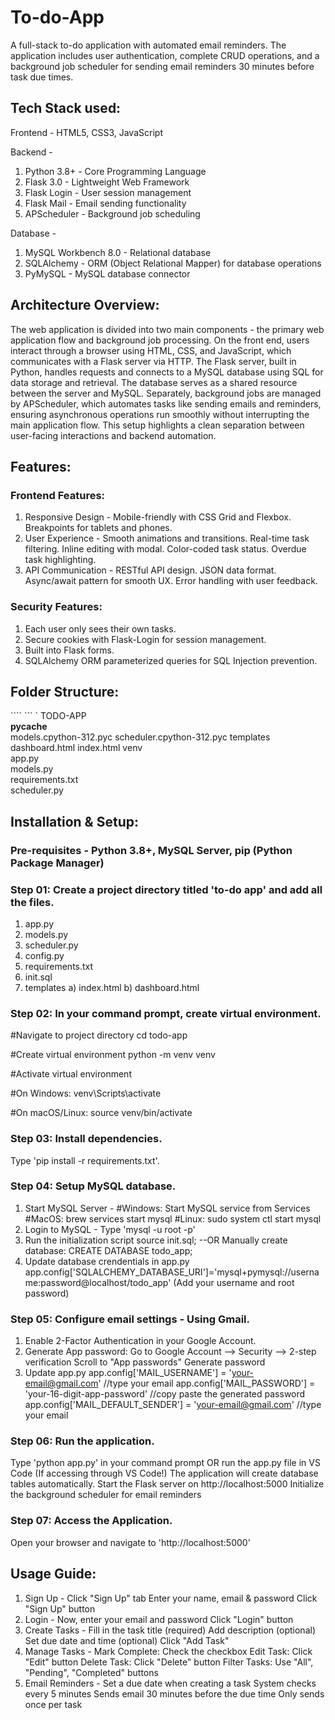 # To-do-App
A full-stack to-do application with automated email reminders. The application includes user authentication, complete CRUD operations, and a background job scheduler for sending email reminders 30 minutes before task due times.

## Tech Stack used: 

Frontend - HTML5, CSS3, JavaScript

Backend - 
  1. Python 3.8+ - Core Programming Language
  2. Flask 3.0 - Lightweight Web Framework
  3. Flask Login - User session management
  4. Flask Mail - Email sending functionality
  5. APScheduler - Background job scheduling
     
Database -
  1. MySQL Workbench 8.0 - Relational database
  2. SQLAlchemy - ORM (Object Relational Mapper) for database operations
  3. PyMySQL - MySQL database connector

## Architecture Overview: 
The web application is divided into two main components - the primary web application flow and background job processing. On the front end, users interact through a browser using HTML, CSS, and JavaScript, which communicates with a Flask server via HTTP. The Flask server, built in Python, handles requests and connects to a MySQL database using SQL for data storage and retrieval. The database serves as a shared resource between the server and MySQL. Separately, background jobs are managed by APScheduler, which automates tasks like sending emails and reminders, ensuring asynchronous operations run smoothly without interrupting the main application flow. This setup highlights a clean separation between user-facing interactions and backend automation.

## Features:

### Frontend Features:

1. Responsive Design -
   Mobile-friendly with CSS Grid and Flexbox.
   Breakpoints for tablets and phones. 
2. User Experience -
   Smooth animations and transitions.
   Real-time task filtering.
   Inline editing with modal.
   Color-coded task status.
   Overdue task highlighting.
3. API Communication -
   RESTful API design.
   JSON data format.
   Async/await pattern for smooth UX.
   Error handling with user feedback.

### Security Features:
  1. Each user only sees their own tasks.
  2. Secure cookies with Flask-Login for session management.
  3. Built into Flask forms.
  4. SQLAlchemy ORM parameterized queries for SQL Injection prevention.

## Folder Structure:

```` ``` `
TODO-APP\
  __pycache__\
    models.cpython-312.pyc
    scheduler.cpython-312.pyc
  templates\
    dashboard.html
    index.html
  venv\
  app.py\
  models.py\
  requirements.txt\
  scheduler.py

## Installation & Setup:
### Pre-requisites - Python 3.8+, MySQL Server, pip (Python Package Manager)

### Step 01: Create a project directory titled 'to-do app' and add all the files.
  1. app.py
  2. models.py
  3. scheduler.py
  4. config.py
  5. requirements.txt
  6. init.sql
  7. templates
       a) index.html
       b) dashboard.html 

### Step 02: In your command prompt, create virtual environment.

 #Navigate to project directory
 cd todo-app
 
 #Create virtual environment
 python -m venv venv
 
 #Activate virtual environment
 
 #On Windows:
 venv\Scripts\activate
 
 #On macOS/Linux:
 source venv/bin/activate

### Step 03: Install dependencies.
  Type 'pip install -r requirements.txt'.

### Step 04: Setup MySQL database.
  1. Start MySQL Server -
     #Windows: Start MySQL service from Services
     #MacOS: brew services start mysql
     #Linux: sudo system ctl start mysql
  2. Login to MySQL -
     Type 'mysql -u root -p'
  3. Run the initialization script
     source init.sql;
     --OR Manually create database:
     CREATE DATABASE todo_app;
  4. Update database crendentials in app.py
      app.config['SQLALCHEMY_DATABASE_URI']='mysql+pymysql://username:password@localhost/todo_app' (Add your username and root password)
     
### Step 05: Configure email settings - Using Gmail.
  1. Enable 2-Factor Authentication in your Google Account.
  2. Generate App password:
     Go to Google Account --> Security --> 2-step verification
     Scroll to "App passwords"
     Generate password
  3. Update app.py
     app.config['MAIL_USERNAME'] = 'your-email@gmail.com' //type your email
     app.config['MAIL_PASSWORD'] = 'your-16-digit-app-password' //copy paste the generated password
     app.config['MAIL_DEFAULT_SENDER'] = 'your-email@gmail.com' //type your email

### Step 06: Run the application.
Type 'python app.py' in your command prompt
OR run the app.py file in VS Code (If accessing through VS Code!)
  The application will create database tables automatically.
  Start the Flask server on http://localhost:5000
  Initialize the background scheduler for email reminders 

### Step 07: Access the Application.
  Open your browser and navigate to 'http://localhost:5000'

## Usage Guide:

1. Sign Up -
   Click "Sign Up" tab
   Enter your name, email & password
   Click "Sign Up" button
2. Login -
   Now, enter your email and password
   Click "Login" button
3. Create Tasks -
   Fill in the task title (required)
   Add description (optional)
   Set due date and time (optional)
   Click "Add Task"
4. Manage Tasks -
   Mark Complete: Check the checkbox
   Edit Task: Click "Edit" button
   Delete Task: Click "Delete" button
   Filter Tasks: Use "All", "Pending", "Completed" buttons
5. Email Reminders -
   Set a due date when creating a task
   System checks every 5 minutes
   Sends email 30 minutes before the due time
   Only sends once per task

